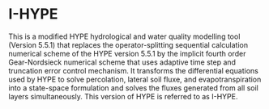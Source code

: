 # I-HYPE
This is a modified HYPE hydrological and water quality modelling tool (Version 5.5.1) that replaces the operator-splitting sequential calculation numerical scheme of the HYPE version 5.5.1 by the implicit fourth order Gear-Nordsieck numerical scheme that uses adaptive time step and truncation error control mechanism. It transforms the differential equations used by HYPE to solve percolation, lateral soil fluxe, and evapotranspiration into a state-space formulation and solves the fluxes generated from all soil layers simultaneously. This version of HYPE is referred to as I-HYPE.
